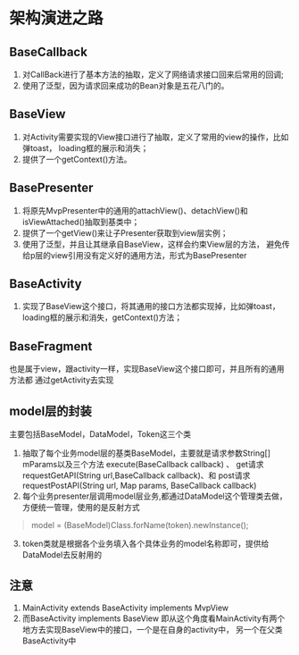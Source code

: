# 架构演进之路
## BaseCallback
1. 对CallBack进行了基本方法的抽取，定义了网络请求接口回来后常用的回调;
2. 使用了泛型，因为请求回来成功的Bean对象是五花八门的。
## BaseView
1. 对Activity需要实现的View接口进行了抽取，定义了常用的view的操作，比如弹toast，
loading框的展示和消失；
2. 提供了一个getContext()方法。
## BasePresenter
1. 将原先MvpPresenter中的通用的attachView()、detachView()和isViewAttached()抽取到基类中；
2. 提供了一个getView()来让子Presenter获取到view层实例；
3. 使用了泛型，并且让其继承自BaseView，这样会约束View层的方法，
避免传给p层的view引用没有定义好的通用方法，形式为BasePresenter<V extends BaseView>
## BaseActivity
1. 实现了BaseView这个接口，将其通用的接口方法都实现掉，比如弹toast，
loading框的展示和消失，getContext()方法；
## BaseFragment
也是属于view，跟activity一样，实现BaseView这个接口即可，并且所有的通用方法都
通过getActivity去实现

## model层的封装
主要包括BaseModel，DataModel，Token这三个类
1. 抽取了每个业务model层的基类BaseModel，主要就是请求参数String[] mParams以及三个方法
execute(BaseCallback<T> callback) 、 get请求requestGetAPI(String url,BaseCallback<T> callback)、和
post请求requestPostAPI(String url, Map params, BaseCallback<T> callback)
2. 每个业务presenter层调用model层业务,都通过DataModel这个管理类去做，方便统一管理，使用的是反射方式
>  model = (BaseModel)Class.forName(token).newInstance();
3. token类就是根据各个业务填入各个具体业务的model名称即可，提供给DataModel去反射用的

## 注意
1. MainActivity extends BaseActivity implements MvpView
2. 而BaseActivity implements BaseView
即从这个角度看MainActivity有两个地方去实现BaseView中的接口，一个是在自身的activity中， 
另一个在父类BaseActivity中